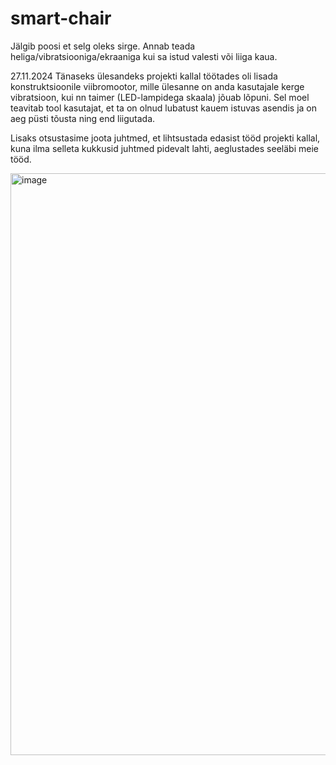 # smart-chair
Jälgib poosi et selg oleks sirge. Annab teada heliga/vibratsiooniga/ekraaniga kui sa istud valesti või liiga kaua.


27.11.2024
Tänaseks ülesandeks projekti kallal töötades oli lisada konstruktsioonile viibromootor, mille ülesanne on anda kasutajale kerge vibratsioon, kui nn taimer (LED-lampidega skaala) jõuab lõpuni. Sel moel teavitab tool kasutajat, et ta on olnud lubatust kauem istuvas asendis ja on aeg püsti tõusta ning end liigutada.

Lisaks otsustasime joota juhtmed, et lihtsustada edasist tööd projekti kallal, kuna ilma selleta kukkusid juhtmed pidevalt lahti, aeglustades seeläbi meie tööd.

<img width="931" alt="image" src="https://github.com/user-attachments/assets/2e304f6c-f88f-4856-b420-7e529ebe1c6e">
